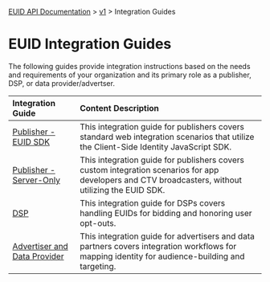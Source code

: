 [EUID API Documentation](../../README.md) > [v1](../README.md) > Integration Guides

# EUID Integration Guides

The following guides provide integration instructions based on the needs and requirements of your organization and its primary role as a publisher, DSP, or data provider/advertser. 

| Integration Guide |  Content Description |
| :--- | :--- |
| [Publisher - EUID SDK](./publisher-client-side.md) | This integration guide for publishers covers standard web integration scenarios that utilize the Client-Side Identity JavaScript SDK. |
| [Publisher - Server-Only](./custom-publisher-integration.md) | This integration guide for publishers covers custom integration scenarios for app developers and CTV broadcasters, without utilizing the EUID SDK. |
| [DSP](./dsp-guide.md) | This integration guide for DSPs covers handling EUIDs for bidding and honoring user opt-outs. |
| [Advertiser and Data Provider](./advertiser-dataprovider-guide.md) | This integration guide for advertisers and data partners covers integration workflows for mapping identity for audience-building and targeting. |
